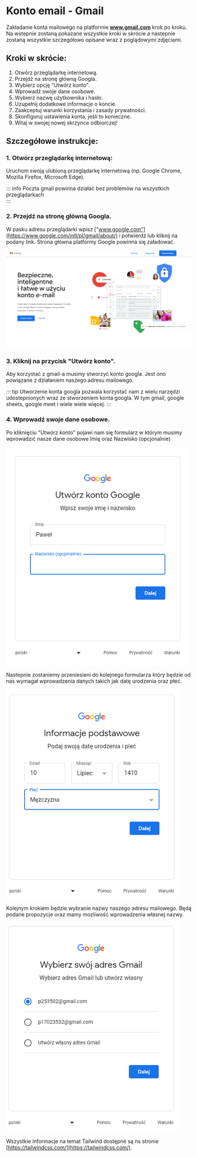 # Konto email - Gmail

Zakładanie konta mailowego na platformie **www.gmail.com** krok po kroku. Na wstepnie zostaną pokazane wszystkie kroki w skrócie a nastepnie zostaną wszystkie szczegółowo opisane wraz z poglądowymi zdjęciami. 

## Kroki w skrócie:

1. Otwórz przeglądarkę internetową.
2. Przejdź na stronę główną Googla.
3. Wybierz opcję "Utwórz konto".
4. Wprowadź swoje dane osobowe.
5. Wybierz nazwę użytkownika i hasło.
6. Uzupełnij dodatkowe informacje o koncie.
7. Zaakceptuj warunki korzystania i zasady prywatności.
8. Skonfiguruj ustawienia konta, jeśli to konieczne.
8. Witaj w swojej nowej skrzynce odbiorczej!

## Szczegółowe instrukcje:

### 1. Otwórz przeglądarkę internetową:

Uruchom swoją ulubioną przeglądarkę internetową (np. Google Chrome, Mozilla Firefox, Microsoft Edge).

::: info
Poczta gmail powinna działać bez problemów na wszystkich przeglądarkach  
:::

### 2. Przejdź na stronę główną Googla.

W pasku adresu przeglądarki wpisz ["www.google.com"](https://www.google.com/intl/pl/gmail/about/) i potwierdź lub kliknij na podany link. Strona główna platformy Google powinna się załadować.

![](./public/google.png)

### 3. Kliknij na przycisk "Utwórz konto".

Aby korzystać z gmail-a musimy stworzyć konto googla. Jest ono powiązane z działaniem naszego adresu mailowego.

::: tip
Utworzenie konta googla pozwala korzystać nam z wielu narzędzi udostepnionych wraz ze stworzeniem konta googla. W tym gmail, google sheets, google meet i wiele wiele więcej.
:::

###  4. Wprowadź swoje dane osobowe.

Po kliknięciu "Utwórz konto" pojawi nam się formularz w którym musimy wprowadzić nasze dane osobowe Imię oraz Nazwisko (opcjonalnie)

![](./public/name.png)

Nastepnie zostaniemy przeniesieni do kolejnego formularza który będzie od nas wymagał wprowadzenia danych takich jak datę urodzenia oraz płeć. 

![](./public/data.png)

Kolejnym krokiem będzie wybranie nazwy naszego adresu mailowego. Będą podane propozycje oraz mamy mozliwość wprowadzenia własnej nazwy. 

![](./public/email.png)

Wszystkie informacje na temat Tailwind dostępne są ns stronie [https://tailwindcss.com/](https://tailwindcss.com/).